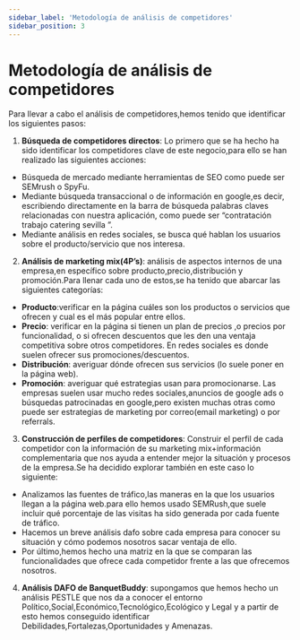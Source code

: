 ```yaml
---
sidebar_label: 'Metodología de análisis de competidores'
sidebar_position: 3
---
```


# Metodología de análisis de competidores

Para llevar a cabo el análisis de competidores,hemos tenido que identificar los siguientes
pasos:

1. **Búsqueda de competidores directos**: Lo primero que se ha hecho ha sido
identificar los competidores clave de este negocio,para ello se han realizado las
siguientes acciones:
* Búsqueda de mercado mediante herramientas de SEO como puede ser
SEMrush o SpyFu.
* Mediante búsqueda transaccional o de información en google,es decir,
escribiendo directamente en la barra de búsqueda palabras claves
relacionadas con nuestra aplicación, como puede ser “contratación trabajo
catering sevilla ”.
* Mediante análisis en redes sociales, se busca qué hablan los usuarios
sobre el producto/servicio que nos interesa.

2. **Análisis de marketing mix(4P’s)**: análisis de aspectos internos de una empresa,en
específico sobre producto,precio,distribución y promoción.Para llenar cada uno de
estos,se ha tenido que abarcar las siguientes categorías:
* **Producto**:verificar en la página cuáles son los productos o servicios que
ofrecen y cual es el más popular entre ellos.
* **Precio**: verificar en la página si tienen un plan de precios ,o precios por
funcionalidad, o si ofrecen descuentos que les den una ventaja competitiva
sobre otros competidores. En redes sociales es donde suelen ofrecer sus
promociones/descuentos.
* **Distribución**: averiguar dónde ofrecen sus servicios (lo suele poner en la
página web).
* **Promoción**: averiguar qué estrategias usan para promocionarse. Las
empresas suelen usar mucho redes sociales,anuncios de google ads o
búsquedas patrocinadas en google,pero existen muchas otras como puede
ser estrategias de marketing por correo(email marketing) o por referrals.

3. **Construcción de perfiles de competidores**: Construir el perfil de cada competidor con la información de su marketing mix+información complementaria que nos ayuda a entender mejor la situación y procesos de la empresa.Se ha decidido explorar también en este caso lo siguiente:
* Analizamos las fuentes de tráfico,las maneras en la que los usuarios llegan a
la página web.para ello hemos usado SEMRush,que suele incluir qué
porcentaje de las visitas ha sido generada por cada fuente de tráfico.
* Hacemos un breve análisis dafo sobre cada empresa para conocer su
situación y cómo podemos nosotros sacar ventaja de ello.
* Por último,hemos hecho una matriz en la que se comparan las
funcionalidades que ofrece cada competidor frente a las que ofrecemos
nosotros.

4. **Análisis DAFO de BanquetBuddy**: supongamos que
hemos hecho un análisis PESTLE que nos da a conocer el entorno
Político,Social,Económico,Tecnológico,Ecológico y Legal y a partir de esto
hemos conseguido identificar Debilidades,Fortalezas,Oportunidades y
Amenazas.